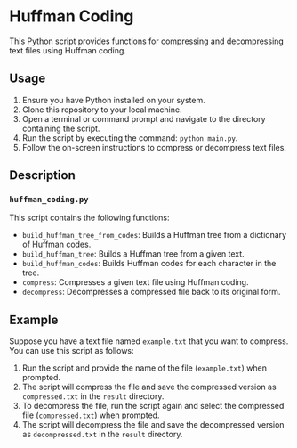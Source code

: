 # Huffman Coding

This Python script provides functions for compressing and decompressing text files using Huffman coding.

## Usage

1. Ensure you have Python installed on your system.
2. Clone this repository to your local machine.
3. Open a terminal or command prompt and navigate to the directory containing the script.
4. Run the script by executing the command: `python main.py`.
5. Follow the on-screen instructions to compress or decompress text files.

## Description

### `huffman_coding.py`

This script contains the following functions:

- `build_huffman_tree_from_codes`: Builds a Huffman tree from a dictionary of Huffman codes.
- `build_huffman_tree`: Builds a Huffman tree from a given text.
- `build_huffman_codes`: Builds Huffman codes for each character in the tree.
- `compress`: Compresses a given text file using Huffman coding.
- `decompress`: Decompresses a compressed file back to its original form.

## Example

Suppose you have a text file named `example.txt` that you want to compress. You can use this script as follows:

1. Run the script and provide the name of the file (`example.txt`) when prompted.
2. The script will compress the file and save the compressed version as `compressed.txt` in the `result` directory.
3. To decompress the file, run the script again and select the compressed file (`compressed.txt`) when prompted.
4. The script will decompress the file and save the decompressed version as `decompressed.txt` in the `result` directory.
